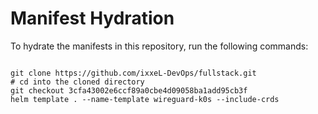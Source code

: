 
# Manifest Hydration

To hydrate the manifests in this repository, run the following commands:

```shell

git clone https://github.com/ixxeL-DevOps/fullstack.git
# cd into the cloned directory
git checkout 3cfa43002e6ccf89a0cbe4d09058ba1add95cb3f
helm template . --name-template wireguard-k0s --include-crds
```